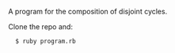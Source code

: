 A program for the composition of disjoint cycles.

Clone the repo and:

```bash
  $ ruby program.rb
```
